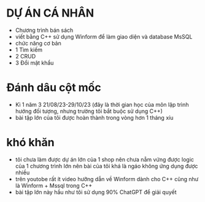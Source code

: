# DỰ ÁN CÁ NHÂN
- Chương trình bán sách 
- viết bằng C++ sử dụng Winform để làm giao diện và database MsSQL
- chức năng cơ bản
- 1 Tìm kiếm
- 2 CRUD
- 3 Đổi mật khẩu
# Đánh dâu cột mốc
- Kì 1 năm 3 21/08/23-29/10/23 (đây là thời gian học của môn lập trình hướng đối tượng, nhưng trường tôi bắt buộc sử dụng C++)
- bài tập lớn của tôi được hoàn thành trong vòng hơn 1 tháng xíu
# khó khăn
- tôi chưa làm được dự án lớn của 1 shop nên chưa nẵm vứng được logic của 1 chương trình lớn nên bài của tôi khá là ngáo không ứng dụng được nhiều
- trên youtobe rất ít video hưỡng dẫn về Winform dành cho C++ cũng như là Winform + Mssql trong C++
- bài tập lớn này hầu như tôi sử dụng 90% ChatGPT để giải quyết
